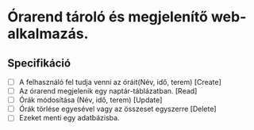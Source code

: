 # Órarend tároló és megjelenítő web-alkalmazás. 

## Specifikáció
- [ ] A felhasználó fel tudja venni az óráit(Név, idő, terem) [Create]
- [ ] Az órarend megjelenik egy naptár-táblázatban.           [Read]
- [ ] Órák módosítása (Név, idő, terem)                       [Update]
- [ ] Órák törlése egyesével vagy az összeset egyszerre       [Delete]
- [ ] Ezeket menti egy adatbázisba.      